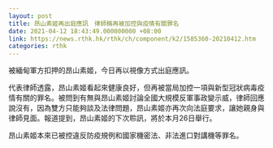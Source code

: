 ```yaml
---
layout: post
title: 昂山素姬再出庭應訊　律師稱再被加控與疫情有關罪名
date: 2021-04-12 18:43:49.000000000 +08:00
link: https://news.rthk.hk/rthk/ch/component/k2/1585360-20210412.htm
categories: rthk
---
```


被緬甸軍方扣押的昂山素姬，今日再以視像方式出庭應訊。

代表律師透露，昂山素姬看起來健康良好，但再被當局加控一項與新型冠狀病毒疫情有關的罪名。被問到有無與昂山素姬討論全國大規模反軍事政變示威，律師回應說沒有，因為雙方只能夠談及法律問題，昂山素姬亦再次向法庭要求，讓她親身與律師見面。報道提到，昂山素姬的下次聆訊，將於本月26日舉行。

昂山素姬本來已被控違反防疫規例和國家機密法、非法進口對講機等罪名。
